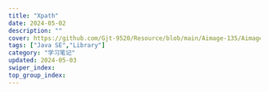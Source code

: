 ```yaml
---
title: "Xpath"
date: 2024-05-02
description: ""
cover: https://github.com/Gjt-9520/Resource/blob/main/Aimage-135/Aimage112.jpg?raw=true
tags: ["Java SE","Library"]
category: "学习笔记"
updated: 2024-05-03
swiper_index: 
top_group_index: 
---
```

